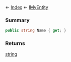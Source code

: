 ← [Index](Api-Index) ← [IMyEntity](VRage.Game.ModAPI.Ingame.IMyEntity)

### Summary

```csharp
public string Name { get; }
```

### Returns

[string](System.String)

